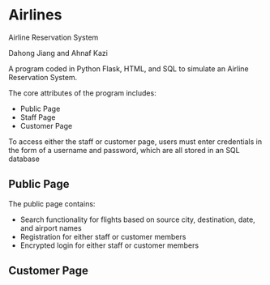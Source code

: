 # Airlines
Airline Reservation System

Dahong Jiang and Ahnaf Kazi

A program coded in Python Flask, HTML, and SQL to simulate an Airline Reservation System.

The core attributes of the program includes:

- Public Page
- Staff Page
- Customer Page

To access either the staff or customer page, users must enter credentials in the form of
a username and password, which are all stored in an SQL database

## Public Page
The public page contains:
- Search functionality for flights based on source city, destination, date, and airport names
- Registration for either staff or customer members
- Encrypted login for either staff or customer members

## Customer Page
